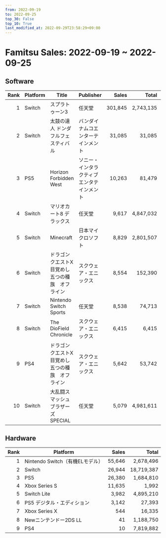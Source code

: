 ```yaml
---
from: 2022-09-19
to: 2022-09-25
top_30: False
top_10: True
last_modified_at: 2022-09-29T23:58:29+09:00
---
```

# Famitsu Sales: 2022-09-19 ~ 2022-09-25
## Software
| Rank | Platform | Title | Publisher | Sales | Total | Rate | New |
| -: | -- | -- | -- | -: | -: | -: | -- |
| 1 | Switch | スプラトゥーン3 | 任天堂 | 301,845 | 2,743,135 |  |  |
| 2 | Switch | 太鼓の達人 ドンダフルフェスティバル | バンダイナムコエンターテインメント | 31,085 | 31,085 |  | **New** |
| 3 | PS5 | Horizon Forbidden West | ソニー・インタラクティブエンタテインメント | 10,263 | 81,479 |  |  |
| 4 | Switch | マリオカート8 デラックス | 任天堂 | 9,617 | 4,847,032 |  |  |
| 5 | Switch | Minecraft | 日本マイクロソフト | 8,829 | 2,801,507 |  |  |
| 6 | Switch | ドラゴンクエストX　目覚めし五つの種族　オフライン | スクウェア・エニックス | 8,554 | 152,390 |  |  |
| 7 | Switch | Nintendo Switch Sports | 任天堂 | 8,538 | 74,713 |  |  |
| 8 | Switch | The DioField Chronicle | スクウェア・エニックス | 6,415 | 6,415 |  | **New** |
| 9 | PS4 | ドラゴンクエストX　目覚めし五つの種族　オフライン | スクウェア・エニックス | 5,642 | 53,742 |  |  |
| 10 | Switch | 大乱闘スマッシュブラザーズ SPECIAL | 任天堂 | 5,079 | 4,981,611 |  |  |

## Hardware
| Rank | Platform | Sales | Total |
| -: | -- | -: | -: |
| 1 | Nintendo Switch（有機ELモデル） | 55,646 | 2,678,496 |
| 2 | Switch | 26,944 | 18,719,387 |
| 3 | PS5 | 26,380 | 1,684,810 |
| 4 | Xbox Series S | 11,635 | 1,992 |
| 5 | Switch Lite | 3,982 | 4,895,210 |
| 6 | PS5 デジタル・エディション | 3,142 | 27,393 |
| 7 | Xbox Series X | 544 | 16,335 |
| 8 | Newニンテンドー2DS LL | 41 | 1,188,750 |
| 9 | PS4 | 10 | 7,819,882 |